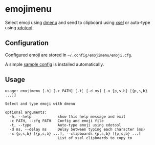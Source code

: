 # emojimenu

Select emoji using [dmenu](http://tools.suckless.org/dmenu/) and send to
clipboard using [xsel](http://www.vergenet.net/~conrad/software/xsel/) or
auto-type using [xdotool](http://www.semicomplete.com/projects/xdotool).

## Configuration
Configured emoji are stored in `~/.config/emojimenu/emoji.cfg`.

A simple [sample config](emojimenu/emoji.cfg) is installed automatically.

## Usage
```
usage: emojimenu [-h] [-c PATH] [-t] [-d ms] [-x {p,s,b} [{p,s,b} ...]]

Select and type emoji with dmenu

optional arguments:
  -h, --help            show this help message and exit
  -c PATH, --cfg PATH   Config and emoji file
  -t, --type            Auto-type emoji using xdotool
  -d ms, --delay ms     Delay between typing each character (ms)
  -x {p,s,b} [{p,s,b} ...], --clipboards {p,s,b} [{p,s,b} ...]
                        List of xsel clipboards to copy to
```
